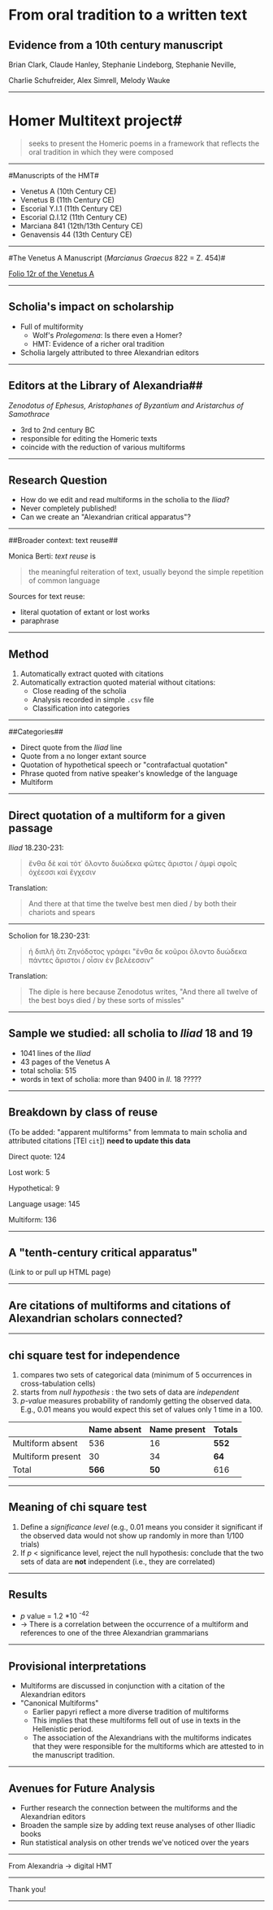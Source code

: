 # From oral tradition to a written text
## Evidence from a 10th century manuscript



Brian Clark, Claude Hanley, Stephanie Lindeborg, Stephanie Neville,

Charlie Schufreider, Alex Simrell, Melody Wauke

___


# Homer Multitext project#

>seeks to present the Homeric poems in a framework that reflects the oral tradition in which they were composed 

***

#Manuscripts of the HMT#

- Venetus A (10th Century CE)
- Venetus B (11th Century CE)
- Escorial Υ.I.1 (11th Century CE)
- Escorial Ω.I.12 (11th Century CE)
- Marciana 841 (12th/13th Century CE)
- Genavensis 44 (13th Century CE)

***

#The Venetus A Manuscript (*Marcianus Graecus* 822 = Z. 454)#


[Folio 12r of the Venetus A][f12r]


[f12r]: http://www.homermultitext.org/hmt-digital/indices?urn=urn%3Acite%3Ahmt%3Avaimg.VA012RN-0013

------

## Scholia's impact on scholarship ##

- Full of multiformity
  - Wolf's *Prolegomena*: Is there even a Homer?
  - HMT: Evidence of a richer oral tradition
- Scholia largely attributed to three Alexandrian editors

___

## Editors at the Library of Alexandria##

*Zenodotus of Ephesus, Aristophanes of Byzantium and Aristarchus of Samothrace*

- 3rd to 2nd century BC
- responsible for editing the Homeric texts
- coincide with the reduction of various multiforms


---

## Research Question

- How do we edit and read multiforms in the scholia to the *Iliad*?
- Never completely published!
- Can we create an "Alexandrian critical apparatus"?



___


##Broader context: text reuse##


Monica Berti: *text reuse* is

>the meaningful reiteration of text, usually beyond the simple repetition of common language
    

Sources for text reuse:

- literal quotation of extant or lost works
- paraphrase

___

## Method

1. Automatically extract quoted with citations
2. Automatically extraction quoted material without citations:
    - Close reading of the scholia
    - Analysis recorded in simple `.csv` file
    - Classification into categories


-----

##Categories##

   - Direct quote from the *Iliad* line
   - Quote from a no longer extant source
   - Quotation of hypothetical speech or "contrafactual quotation"
   - Phrase quoted from native speaker's knowledge of the language
   - Multiform

___



## Direct quotation of a multiform for a given passage

*Iliad* 18.230-231:

>ἔνθα δὲ καὶ τότ᾽ ὄλοντο δυώδεκα φῶτες ἄριστοι / ἀμφὶ σφοῖς ὀχέεσσι καὶ ἔγχεσιν 

Translation:

>And there at that time the twelve best men died / by both their chariots and spears
___

Scholion for 18.230-231: 

>ἡ διπλῆ ὅτι Ζηνόδοτος γράφει "ἔνθα δε κοῦροι ὄλοντο δυώδεκα πάντες ἄριστοι / οἷσιν ἐν βελέεσσιν"

Translation:

>The diple is here because Zenodotus writes, "And there all twelve of the best boys died / by these sorts of missles"


___


## Sample we studied:  all scholia to *Iliad* 18 and 19

- 1041 lines of the *Iliad*
- 43 pages of the Venetus A
- total scholia: 515
- words in text of scholia: more than 9400 in *Il.* 18 ?????


___


## Breakdown by class of reuse

(To be added: "apparent multiforms" from lemmata to main scholia and attributed citations [TEI `cit`])
**need to update this data**

Direct quote: 124 

Lost work: 5 

Hypothetical: 9 

Language usage: 145 

Multiform: 136 


---


## A "tenth-century critical apparatus" ##


(Link to or pull up HTML page)

---

## Are citations of multiforms and citations of Alexandrian scholars connected?

---

## chi square test for independence ##

1. compares two sets of categorical data (minimum of 5 occurrences in cross-tabulation cells)
3. starts from *null hypothesis* : the two sets of data are *independent*
4. *p-value* measures  probability of randomly getting the observed data.  E.g., 0.01 means you would expect this set of values only 1 time in a 100.



|  | Name absent | Name present |  Totals  
|  ------	| ------	| ------	| ------	|  
| Multiform absent |  536 |  16 |  **552** |
| Multiform present |  30 |   34 |  **64** |
| Total | **566** | **50** | 616 |



---

## Meaning of chi square test ##


1. Define a *significance level* (e.g., 0.01 means you consider it significant if the observed data would not show up randomly in more than 1/100 trials)
2. If *p* &lt; significance level, reject the null hypothesis:  conclude that the two sets of data are **not** independent (i.e., they are correlated)



___

## Results ##


- *p* value = 1.2 *10 <sup>-42</sup> 
- -> There is a correlation between the occurrence of a multiform and references to one of the three Alexandrian grammarians 




----

## Provisional interpretations ##


- Multiforms are discussed in conjunction with a citation of the Alexandrian editors 
- "Canonical Multiforms"
	- Earlier papyri reflect a more diverse tradition of multiforms
	- This implies that these multiforms fell out of use in texts in the Hellenistic period.
	- The association of the Alexandrians with the multiforms indicates that they were responsible for the multiforms which are attested to in the manuscript tradition.

___

## Avenues for Future Analysis

- Further research the connection between the multiforms and the Alexandrian editors
- Broaden the sample size by adding text reuse analyses of other Iliadic books
- Run statistical analysis on other trends we've noticed over the years

___


From Alexandria -> digital HMT

----
Thank you!

-------------
